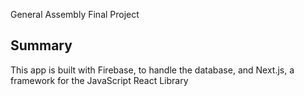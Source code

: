 General Assembly Final Project

## Summary
This app is built with Firebase, to handle the database, and Next.js, a framework for the JavaScript React Library

